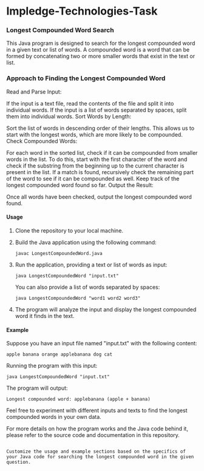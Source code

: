 # Impledge-Technologies-Task


### Longest Compounded Word Search

This Java program is designed to search for the longest compounded word in a given text or list of words. A compounded word is a word that can be formed by concatenating two or more smaller words that exist in the text or list.

### Approach to Finding the Longest Compounded Word 
Read and Parse Input:

If the input is a text file, read the contents of the file and split it into individual words.
If the input is a list of words separated by spaces, split them into individual words.
Sort Words by Length:

Sort the list of words in descending order of their lengths. This allows us to start with the longest words, which are more likely to be compounded.
Check Compounded Words:

For each word in the sorted list, check if it can be compounded from smaller words in the list.
To do this, start with the first character of the word and check if the substring from the beginning up to the current character is present in the list.
If a match is found, recursively check the remaining part of the word to see if it can be compounded as well.
Keep track of the longest compounded word found so far.
Output the Result:

Once all words have been checked, output the longest compounded word found.

#### Usage

1. Clone the repository to your local machine.

2. Build the Java application using the following command:

   ```shell
   javac LongestCompoundedWord.java
   ```

3. Run the application, providing a text or list of words as input:

   ```shell
   java LongestCompoundedWord "input.txt"
   ```

   You can also provide a list of words separated by spaces:

   ```shell
   java LongestCompoundedWord "word1 word2 word3"
   ```

4. The program will analyze the input and display the longest compounded word it finds in the text.

#### Example

Suppose you have an input file named "input.txt" with the following content:

```
apple banana orange applebanana dog cat
```

Running the program with this input:

```shell
java LongestCompoundedWord "input.txt"
```

The program will output:

```
Longest compounded word: applebanana (apple + banana)
```



Feel free to experiment with different inputs and texts to find the longest compounded words in your own data.

For more details on how the program works and the Java code behind it, please refer to the source code and documentation in this repository.

``` 

Customize the usage and example sections based on the specifics of your Java code for searching the longest compounded word in the given question.
